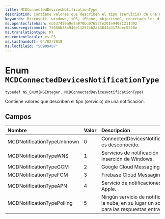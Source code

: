 ```yaml
---
title: MCDConnectedDevicesNotificationType
description: Contiene valores que describen el tipo (servicio) de una notificación.
keywords: Microsoft, windows, iOS, iPhone, objectiveC, conectado los dispositivos, proyecto Roma
ms.openlocfilehash: eb537450a9e8a970bd07652fe201e94071211d92
ms.sourcegitcommit: 75680b384946e11257bb2a33044a3172dec5220e
ms.translationtype: MT
ms.contentlocale: es-ES
ms.lasthandoff: 04/02/2019
ms.locfileid: "58909487"
---
```

# <a name="enum-mcdconnecteddevicesnotificationtype"></a>Enum `MCDConnectedDevicesNotificationType`

```
typedef NS_ENUM(NSInteger, MCDConnectedDevicesNotificationType)
```  
Contiene valores que describen el tipo (servicio) de una notificación.

## <a name="fields"></a>Campos

| Nombre                              |   Valor     | Descripción |
|:----------------------------------|:------|:-------------------------------|
| MCDNotificationTypeUnknown | 0 | ConnectedDevicesNotificationType es desconocido. |
| MCDNotificationTypeWNS | 1 | Servicios de notificación de inserción de Windows. |
| MCDNotificationTypeGCM | 2 | Google Cloud Messaging. |
| MCDNotificationTypeFCM | 3 | Firebase Cloud Messaging.|
| MCDNotificationTypeAPN | 4 | Servicio de notificaciones Push de Apple. |
| MCDNotificationTypePolling | 5 | Ningún servicio de notificación en la nube; en su lugar un sondeo para las respuestas entrantes. |
